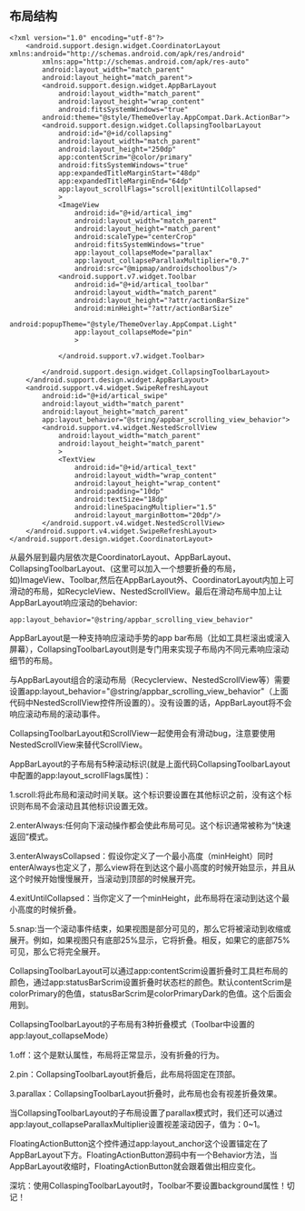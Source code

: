 ## 布局结构
    
    <?xml version="1.0" encoding="utf-8"?>
        <android.support.design.widget.CoordinatorLayout xmlns:android="http://schemas.android.com/apk/res/android"
            xmlns:app="http://schemas.android.com/apk/res-auto"
            android:layout_width="match_parent"
            android:layout_height="match_parent">
            <android.support.design.widget.AppBarLayout
                android:layout_width="match_parent"
                android:layout_height="wrap_content"
                android:fitsSystemWindows="true"
            android:theme="@style/ThemeOverlay.AppCompat.Dark.ActionBar">
            <android.support.design.widget.CollapsingToolbarLayout
                android:id="@+id/collapsing"
                android:layout_width="match_parent"
                android:layout_height="250dp"
                app:contentScrim="@color/primary"
                android:fitsSystemWindows="true"
                app:expandedTitleMarginStart="48dp"
                app:expandedTitleMarginEnd="64dp"
                app:layout_scrollFlags="scroll|exitUntilCollapsed"
                >
                <ImageView
                    android:id="@+id/artical_img"
                    android:layout_width="match_parent"
                    android:layout_height="match_parent"
                    android:scaleType="centerCrop"
                    android:fitsSystemWindows="true"
                    app:layout_collapseMode="parallax"
                    app:layout_collapseParallaxMultiplier="0.7"
                    android:src="@mipmap/androidschoolbus"/>
                <android.support.v7.widget.Toolbar
                    android:id="@+id/artical_toolbar"
                    android:layout_width="match_parent"
                    android:layout_height="?attr/actionBarSize"
                    android:minHeight="?attr/actionBarSize"
                    android:popupTheme="@style/ThemeOverlay.AppCompat.Light"
                    app:layout_collapseMode="pin"
                    >
    
                </android.support.v7.widget.Toolbar>
    
            </android.support.design.widget.CollapsingToolbarLayout>
        </android.support.design.widget.AppBarLayout>
        <android.support.v4.widget.SwipeRefreshLayout
            android:id="@+id/artical_swipe"
            android:layout_width="match_parent"
            android:layout_height="match_parent"
            app:layout_behavior="@string/appbar_scrolling_view_behavior">
            <android.support.v4.widget.NestedScrollView
                android:layout_width="match_parent"
                android:layout_height="match_parent"
                >
                <TextView
                    android:id="@+id/artical_text"
                    android:layout_width="wrap_content"
                    android:layout_height="wrap_content"
                    android:padding="10dp"
                    android:textSize="18dp"
                    android:lineSpacingMultiplier="1.5"
                    android:layout_marginBottom="20dp"/>
            </android.support.v4.widget.NestedScrollView>
        </android.support.v4.widget.SwipeRefreshLayout>
    </android.support.design.widget.CoordinatorLayout>
        
从最外层到最内层依次是CoordinatorLayout、AppBarLayout、CollapsingToolbarLayout、(这里可以加入一个想要折叠的布局，如)ImageView、Toolbar,然后在AppBarLayout外、CoordinatorLayout内加上可滑动的布局，如RecycleView、NestedScrollView。最后在滑动布局中加上让AppBarLayout响应滚动的behavior:

    app:layout_behavior="@string/appbar_scrolling_view_behavior"
    
AppBarLayout是一种支持响应滚动手势的app bar布局（比如工具栏滚出或滚入屏幕），CollapsingToolbarLayout则是专门用来实现子布局内不同元素响应滚动细节的布局。

与AppBarLayout组合的滚动布局（Recyclerview、NestedScrollView等）需要设置app:layout_behavior="@string/appbar_scrolling_view_behavior"（上面代码中NestedScrollView控件所设置的）。没有设置的话，AppBarLayout将不会响应滚动布局的滚动事件。

CollapsingToolbarLayout和ScrollView一起使用会有滑动bug，注意要使用NestedScrollView来替代ScrollView。

AppBarLayout的子布局有5种滚动标识(就是上面代码CollapsingToolbarLayout中配置的app:layout_scrollFlags属性)：

1.scroll:将此布局和滚动时间关联。这个标识要设置在其他标识之前，没有这个标识则布局不会滚动且其他标识设置无效。

2.enterAlways:任何向下滚动操作都会使此布局可见。这个标识通常被称为“快速返回”模式。

3.enterAlwaysCollapsed：假设你定义了一个最小高度（minHeight）同时enterAlways也定义了，那么view将在到达这个最小高度的时候开始显示，并且从这个时候开始慢慢展开，当滚动到顶部的时候展开完。

4.exitUntilCollapsed：当你定义了一个minHeight，此布局将在滚动到达这个最小高度的时候折叠。

5.snap:当一个滚动事件结束，如果视图是部分可见的，那么它将被滚动到收缩或展开。例如，如果视图只有底部25%显示，它将折叠。相反，如果它的底部75%可见，那么它将完全展开。

CollapsingToolbarLayout可以通过app:contentScrim设置折叠时工具栏布局的颜色，通过app:statusBarScrim设置折叠时状态栏的颜色。默认contentScrim是colorPrimary的色值，statusBarScrim是colorPrimaryDark的色值。这个后面会用到。

CollapsingToolbarLayout的子布局有3种折叠模式（Toolbar中设置的app:layout_collapseMode）

1.off：这个是默认属性，布局将正常显示，没有折叠的行为。

2.pin：CollapsingToolbarLayout折叠后，此布局将固定在顶部。

3.parallax：CollapsingToolbarLayout折叠时，此布局也会有视差折叠效果。

当CollapsingToolbarLayout的子布局设置了parallax模式时，我们还可以通过app:layout_collapseParallaxMultiplier设置视差滚动因子，值为：0~1。

FloatingActionButton这个控件通过app:layout_anchor这个设置锚定在了AppBarLayout下方。FloatingActionButton源码中有一个Behavior方法，当AppBarLayout收缩时，FloatingActionButton就会跟着做出相应变化。

深坑：使用CollaspingToolbarLayout时，Toolbar不要设置background属性！切记！

